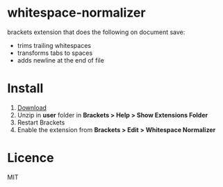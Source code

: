 whitespace-normalizer
=====================

brackets extension that does the following on document save:
* trims trailing whitespaces
* transforms tabs to spaces
* adds newline at the end of file

Install
=======
1. [Download](https://github.com/dsbonev/whitespace-normalizer/archive/master.zip)
2. Unzip in **user** folder in **Brackets > Help > Show Extensions Folder**
3. Restart Brackets
4. Enable the extension from **Brackets > Edit > Whitespace Normalizer**

Licence
=======

MIT
